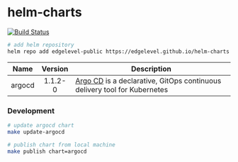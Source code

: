 # helm-charts

[![Build Status][travis-image]][travis-url]

[travis-image]: https://travis-ci.org/edgelevel/helm-charts.svg?branch=master
[travis-url]: https://travis-ci.org/edgelevel/helm-charts

```bash
# add helm repository
helm repo add edgelevel-public https://edgelevel.github.io/helm-charts
```

| Name | Version | Description |
| ---- |:-------:| ----------- |
| argocd | 1.1.2-0 | [Argo CD](https://argoproj.github.io/argo-cd/) is a declarative, GitOps continuous delivery tool for Kubernetes |

### Development

```bash
# update argocd chart
make update-argocd

# publish chart from local machine
make publish chart=argocd
```
